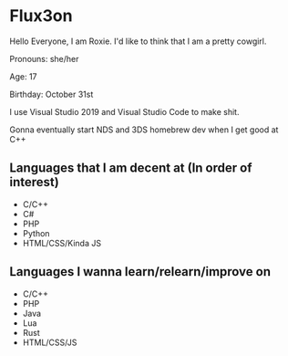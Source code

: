 # Flux3on

Hello Everyone, I am Roxie. I'd like to think that I am a pretty cowgirl.

Pronouns: she/her

Age: 17

Birthday: October 31st

I use Visual Studio 2019 and Visual Studio Code to make shit.

Gonna eventually start NDS and 3DS homebrew dev when I get good at C++

## Languages that I am decent at (In order of interest)
- C/C++
- C#
- PHP
- Python
- HTML/CSS/Kinda JS

## Languages I wanna learn/relearn/improve on
- C/C++
- PHP
- Java
- Lua
- Rust
- HTML/CSS/JS
